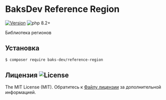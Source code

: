 # BaksDev Reference Region

[![Version](https://img.shields.io/badge/version-7.0.8-blue)](https://github.com/baks-dev/reference-region/releases)
![php 8.2+](https://img.shields.io/badge/php-min%208.1-red.svg)

Библиотека регионов

## Установка

``` bash
$ composer require baks-dev/reference-region
```

## Лицензия ![License](https://img.shields.io/badge/MIT-green)

The MIT License (MIT). Обратитесь к [Файлу лицензии](LICENSE.md) за дополнительной информацией.

